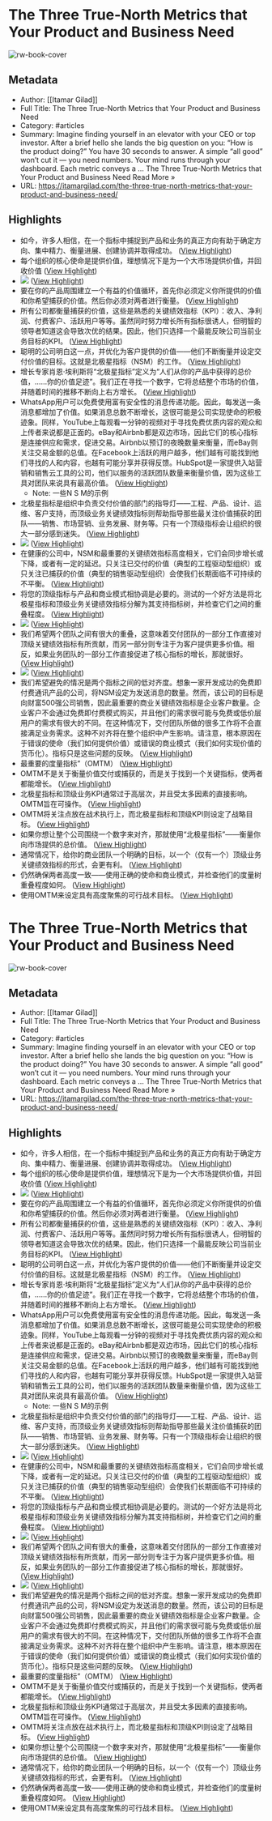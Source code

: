 # The Three True-North Metrics that Your Product and Business Need

![rw-book-cover](https://itamargilad.com/wp-content/uploads/2019/12/OMTM.jpg)

## Metadata
- Author: [[Itamar Gilad]]
- Full Title: The Three True-North Metrics that Your Product and Business Need
- Category: #articles
- Summary: Imagine finding yourself in an elevator with your CEO or top investor. After a brief hello she lands the big question on you: “How is the product doing?” You have 30 seconds to answer. A simple “all good” won’t cut it — you need numbers. Your mind runs through your dashboard. Each metric conveys a … The Three True-North Metrics that Your Product and Business Need Read More »
- URL: https://itamargilad.com/the-three-true-north-metrics-that-your-product-and-business-need/

## Highlights
- 如今，许多人相信，在一个指标中捕捉到产品和业务的真正方向有助于确定方向、集中精力、衡量进展、创建协调并取得成功。 ([View Highlight](https://read.readwise.io/read/01hddxd8fjhc8xbda1h0kamhyc))
- 每个组织的核心使命是提供价值，理想情况下是为一个大市场提供价值，并回收价值 ([View Highlight](https://read.readwise.io/read/01hddxdxrc3h6t4jbhc7z2s8w8))
- ![](https://itamargilad.com/wp-content/uploads/2019/12/Value-Loop-1024x561.jpg) ([View Highlight](https://read.readwise.io/read/01hddxeapckxd6ys7vwhrzsq1p))
- 要在你的产品周围建立一个有益的价值循环，首先你必须定义你所提供的价值和你希望捕获的价值。然后你必须对两者进行衡量。 ([View Highlight](https://read.readwise.io/read/01hddxexge2y5db5fgw30chzd8))
- 所有公司都衡量捕获的价值，这些是熟悉的关键绩效指标（KPI）：收入、净利润、付费客户、活跃用户等等。虽然同时努力增长所有指标很诱人，但明智的领导者知道这会导致次优的结果。因此，他们只选择一个最能反映公司当前业务目标的KPI。 ([View Highlight](https://read.readwise.io/read/01hddxgdy5jbm6xz2nabqpdrk7))
- 聪明的公司明白这一点，并优化为客户提供的价值——他们不断衡量并设定交付价值的目标。这就是北极星指标（NSM）的工作。 ([View Highlight](https://read.readwise.io/read/01hddy26ksecz0gw46889jh8yb))
- 增长专家肖恩·埃利斯将“北极星指标”定义为“人们从你的产品中获得的总价值，……你的价值足迹”。我们正在寻找一个数字，它将总结整个市场的价值，并随着时间的推移不断向上右方增长。 ([View Highlight](https://read.readwise.io/read/01hddy2qx9va02tnktntjec8n4))
- WhatsApp用户可以免费使用富有安全性的消息传递功能。因此，每发送一条消息都增加了价值。如果消息总数不断增长，这很可能是公司实现使命的积极迹象。同样，YouTube上每观看一分钟的视频对于寻找免费优质内容的观众和上传者来说都是正面的。eBay和Airbnb都是双边市场，因此它们的核心指标是连接供应和需求，促进交易。Airbnb以预订的夜晚数量来衡量，而eBay则关注交易金额的总值。在Facebook上活跃的用户越多，他们越有可能找到他们寻找的人和内容，也越有可能分享并获得反馈。HubSpot是一家提供入站营销和销售云工具的公司，他们以服务的活跃团队数量来衡量价值，因为这些工具对团队来说具有最高价值。 ([View Highlight](https://read.readwise.io/read/01hddy44azx6xmz24dy7m69zh4))
    - Note: 一些N S M的示例
- 北极星指标是组织中负责交付价值的部门的指导灯——工程、产品、设计、运维、客户支持，而顶级业务关键绩效指标则帮助指导那些最关注价值捕获的团队——销售、市场营销、业务发展、财务等。只有一个顶级指标会让组织的很大一部分感到迷失。 ([View Highlight](https://read.readwise.io/read/01hddy61k5xw24q8z77cktqb45))
- ![](https://itamargilad.com/wp-content/uploads/2019/12/NSM-Top-KPI-1024x451.jpg) ([View Highlight](https://read.readwise.io/read/01hddy68r2akw3mj8635gmf14v))
- 在健康的公司中，NSM和最重要的关键绩效指标高度相关，它们会同步增长或下降，或者有一定的延迟。只关注已交付的价值（典型的工程驱动型组织）或只关注已捕获的价值（典型的销售驱动型组织）会使我们长期面临不可持续的不平衡。 ([View Highlight](https://read.readwise.io/read/01hddy8exdr7e9q0pgpqb9t6bs))
- 将您的顶级指标与产品和商业模式相协调是必要的。测试的一个好方法是将北极星指标和顶级业务关键绩效指标分解为其支持指标树，并检查它们之间的重叠程度。 ([View Highlight](https://read.readwise.io/read/01hddy8wbqemhe6nsqxs6m5xq2))
- ![](https://itamargilad.com/wp-content/uploads/2019/12/Metrics-tree-overlap-1024x435.jpg) ([View Highlight](https://read.readwise.io/read/01hddy947g7naf1xrdw4n5tkqr))
- 我们希望两个团队之间有很大的重叠，这意味着交付团队的一部分工作直接对顶级关键绩效指标有所贡献，而另一部分则专注于为客户提供更多价值。相反，如果业务团队的一部分工作直接促进了核心指标的增长，那就很好。 ([View Highlight](https://read.readwise.io/read/01hddyb5pqcbhbbmw2esp5dygf))
- ![](https://itamargilad.com/wp-content/uploads/2019/12/Alignment-1024x717.jpg) ([View Highlight](https://read.readwise.io/read/01hddyds44kz7p07xtjtdpt639))
- 我们希望避免的情况是两个指标之间的低对齐度。想象一家开发成功的免费即付费通讯产品的公司，将NSM设定为发送消息的数量。然而，该公司的目标是向财富500强公司销售，因此最重要的商业关键绩效指标是企业客户数量。企业客户不会通过免费即付费模式购买，并且他们的需求很可能与免费或低价层用户的需求有很大的不同。在这种情况下，交付团队所做的很多工作将不会直接满足业务需求。这种不对齐将在整个组织中产生影响。请注意，根本原因在于错误的使命（我们如何提供价值）或错误的商业模式（我们如何实现价值的货币化）。指标只是这些问题的反映。 ([View Highlight](https://read.readwise.io/read/01hddyewgnq5tq8ky30jvcv280))
- 最重要的度量指标”（OMTM） ([View Highlight](https://read.readwise.io/read/01hddymfc9e58e8mbz39xbj0bb))
- OMTM不是关于衡量价值交付或捕获的，而是关于找到一个关键指标，使两者都能增长。 ([View Highlight](https://read.readwise.io/read/01hddyhz92mz2chyqat115ftjf))
- 北极星指标和顶级业务KPI通常过于高层次，并且受太多因素的直接影响。OMTM旨在可操作。 ([View Highlight](https://read.readwise.io/read/01hddynkm442kbs9yzxh804ab7))
- OMTM将关注点放在战术执行上，而北极星指标和顶级KPI则设定了战略目标。 ([View Highlight](https://read.readwise.io/read/01hddynsz3kmd3yzkttza5knm1))
- 如果你想让整个公司围绕一个数字来对齐，那就使用“北极星指标”——衡量你向市场提供的总价值。 ([View Highlight](https://read.readwise.io/read/01hddypp22x09e2v02aengrj52))
- 通常情况下，给你的商业团队一个明确的目标，以一个（仅有一个）顶级业务关键绩效指标的形式，会更有利。 ([View Highlight](https://read.readwise.io/read/01hddypy46pxsvq3jay3rxapjh))
- 仍然确保两者高度一致——使用正确的使命和商业模式，并检查他们的度量树重叠程度如何。 ([View Highlight](https://read.readwise.io/read/01hddyqaz0s6p2d9b4jhe5c8ra))
- 使用OMTM来设定具有高度聚焦的可行战术目标。 ([View Highlight](https://read.readwise.io/read/01hddyqfa7vemsh40zp5fkbazr))
# The Three True-North Metrics that Your Product and Business Need

![rw-book-cover](https://itamargilad.com/wp-content/uploads/2019/12/OMTM.jpg)

## Metadata
- Author: [[Itamar Gilad]]
- Full Title: The Three True-North Metrics that Your Product and Business Need
- Category: #articles
- Summary: Imagine finding yourself in an elevator with your CEO or top investor. After a brief hello she lands the big question on you: “How is the product doing?” You have 30 seconds to answer. A simple “all good” won’t cut it — you need numbers. Your mind runs through your dashboard. Each metric conveys a … The Three True-North Metrics that Your Product and Business Need Read More »
- URL: https://itamargilad.com/the-three-true-north-metrics-that-your-product-and-business-need/

## Highlights
- 如今，许多人相信，在一个指标中捕捉到产品和业务的真正方向有助于确定方向、集中精力、衡量进展、创建协调并取得成功。 ([View Highlight](https://read.readwise.io/read/01hddxd8fjhc8xbda1h0kamhyc))
- 每个组织的核心使命是提供价值，理想情况下是为一个大市场提供价值，并回收价值 ([View Highlight](https://read.readwise.io/read/01hddxdxrc3h6t4jbhc7z2s8w8))
- ![](https://itamargilad.com/wp-content/uploads/2019/12/Value-Loop-1024x561.jpg) ([View Highlight](https://read.readwise.io/read/01hddxeapckxd6ys7vwhrzsq1p))
- 要在你的产品周围建立一个有益的价值循环，首先你必须定义你所提供的价值和你希望捕获的价值。然后你必须对两者进行衡量。 ([View Highlight](https://read.readwise.io/read/01hddxexge2y5db5fgw30chzd8))
- 所有公司都衡量捕获的价值，这些是熟悉的关键绩效指标（KPI）：收入、净利润、付费客户、活跃用户等等。虽然同时努力增长所有指标很诱人，但明智的领导者知道这会导致次优的结果。因此，他们只选择一个最能反映公司当前业务目标的KPI。 ([View Highlight](https://read.readwise.io/read/01hddxgdy5jbm6xz2nabqpdrk7))
- 聪明的公司明白这一点，并优化为客户提供的价值——他们不断衡量并设定交付价值的目标。这就是北极星指标（NSM）的工作。 ([View Highlight](https://read.readwise.io/read/01hddy26ksecz0gw46889jh8yb))
- 增长专家肖恩·埃利斯将“北极星指标”定义为“人们从你的产品中获得的总价值，……你的价值足迹”。我们正在寻找一个数字，它将总结整个市场的价值，并随着时间的推移不断向上右方增长。 ([View Highlight](https://read.readwise.io/read/01hddy2qx9va02tnktntjec8n4))
- WhatsApp用户可以免费使用富有安全性的消息传递功能。因此，每发送一条消息都增加了价值。如果消息总数不断增长，这很可能是公司实现使命的积极迹象。同样，YouTube上每观看一分钟的视频对于寻找免费优质内容的观众和上传者来说都是正面的。eBay和Airbnb都是双边市场，因此它们的核心指标是连接供应和需求，促进交易。Airbnb以预订的夜晚数量来衡量，而eBay则关注交易金额的总值。在Facebook上活跃的用户越多，他们越有可能找到他们寻找的人和内容，也越有可能分享并获得反馈。HubSpot是一家提供入站营销和销售云工具的公司，他们以服务的活跃团队数量来衡量价值，因为这些工具对团队来说具有最高价值。 ([View Highlight](https://read.readwise.io/read/01hddy44azx6xmz24dy7m69zh4))
    - Note: 一些N S M的示例
- 北极星指标是组织中负责交付价值的部门的指导灯——工程、产品、设计、运维、客户支持，而顶级业务关键绩效指标则帮助指导那些最关注价值捕获的团队——销售、市场营销、业务发展、财务等。只有一个顶级指标会让组织的很大一部分感到迷失。 ([View Highlight](https://read.readwise.io/read/01hddy61k5xw24q8z77cktqb45))
- ![](https://itamargilad.com/wp-content/uploads/2019/12/NSM-Top-KPI-1024x451.jpg) ([View Highlight](https://read.readwise.io/read/01hddy68r2akw3mj8635gmf14v))
- 在健康的公司中，NSM和最重要的关键绩效指标高度相关，它们会同步增长或下降，或者有一定的延迟。只关注已交付的价值（典型的工程驱动型组织）或只关注已捕获的价值（典型的销售驱动型组织）会使我们长期面临不可持续的不平衡。 ([View Highlight](https://read.readwise.io/read/01hddy8exdr7e9q0pgpqb9t6bs))
- 将您的顶级指标与产品和商业模式相协调是必要的。测试的一个好方法是将北极星指标和顶级业务关键绩效指标分解为其支持指标树，并检查它们之间的重叠程度。 ([View Highlight](https://read.readwise.io/read/01hddy8wbqemhe6nsqxs6m5xq2))
- ![](https://itamargilad.com/wp-content/uploads/2019/12/Metrics-tree-overlap-1024x435.jpg) ([View Highlight](https://read.readwise.io/read/01hddy947g7naf1xrdw4n5tkqr))
- 我们希望两个团队之间有很大的重叠，这意味着交付团队的一部分工作直接对顶级关键绩效指标有所贡献，而另一部分则专注于为客户提供更多价值。相反，如果业务团队的一部分工作直接促进了核心指标的增长，那就很好。 ([View Highlight](https://read.readwise.io/read/01hddyb5pqcbhbbmw2esp5dygf))
- ![](https://itamargilad.com/wp-content/uploads/2019/12/Alignment-1024x717.jpg) ([View Highlight](https://read.readwise.io/read/01hddyds44kz7p07xtjtdpt639))
- 我们希望避免的情况是两个指标之间的低对齐度。想象一家开发成功的免费即付费通讯产品的公司，将NSM设定为发送消息的数量。然而，该公司的目标是向财富500强公司销售，因此最重要的商业关键绩效指标是企业客户数量。企业客户不会通过免费即付费模式购买，并且他们的需求很可能与免费或低价层用户的需求有很大的不同。在这种情况下，交付团队所做的很多工作将不会直接满足业务需求。这种不对齐将在整个组织中产生影响。请注意，根本原因在于错误的使命（我们如何提供价值）或错误的商业模式（我们如何实现价值的货币化）。指标只是这些问题的反映。 ([View Highlight](https://read.readwise.io/read/01hddyewgnq5tq8ky30jvcv280))
- 最重要的度量指标”（OMTM） ([View Highlight](https://read.readwise.io/read/01hddymfc9e58e8mbz39xbj0bb))
- OMTM不是关于衡量价值交付或捕获的，而是关于找到一个关键指标，使两者都能增长。 ([View Highlight](https://read.readwise.io/read/01hddyhz92mz2chyqat115ftjf))
- 北极星指标和顶级业务KPI通常过于高层次，并且受太多因素的直接影响。OMTM旨在可操作。 ([View Highlight](https://read.readwise.io/read/01hddynkm442kbs9yzxh804ab7))
- OMTM将关注点放在战术执行上，而北极星指标和顶级KPI则设定了战略目标。 ([View Highlight](https://read.readwise.io/read/01hddynsz3kmd3yzkttza5knm1))
- 如果你想让整个公司围绕一个数字来对齐，那就使用“北极星指标”——衡量你向市场提供的总价值。 ([View Highlight](https://read.readwise.io/read/01hddypp22x09e2v02aengrj52))
- 通常情况下，给你的商业团队一个明确的目标，以一个（仅有一个）顶级业务关键绩效指标的形式，会更有利。 ([View Highlight](https://read.readwise.io/read/01hddypy46pxsvq3jay3rxapjh))
- 仍然确保两者高度一致——使用正确的使命和商业模式，并检查他们的度量树重叠程度如何。 ([View Highlight](https://read.readwise.io/read/01hddyqaz0s6p2d9b4jhe5c8ra))
- 使用OMTM来设定具有高度聚焦的可行战术目标。 ([View Highlight](https://read.readwise.io/read/01hddyqfa7vemsh40zp5fkbazr))
